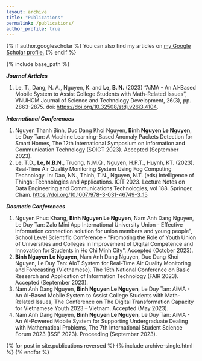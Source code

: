```yaml
---
layout: archive
title: "Publications"
permalink: /publications/
author_profile: true
---
```


{% if author.googlescholar %}
  You can also find my articles on <u><a href="{{[author.googlescholar](https://scholar.google.com/citations?user=xEmA2LIAAAAJ&hl=vi&oi=sra)}}">my Google Scholar profile</a>.</u>
{% endif %}

{% include base_path %}

***Journal Articles***
1. Le, T., Dang, N. A., Nguyen, K. and **Le, B. N.** (2023) “AiMA - An AI-Based Mobile System to Assist College Students with Math-Related Issues”, VNUHCM Journal of Science and Technology Development, 26(3), pp. 2863-2875. doi: https://doi.org/10.32508/stdj.v26i3.4104.

***International Conferences***
1. Nguyen Thanh Binh, Duc Dang Khoi Nguyen, **Binh Nguyen Le Nguyen**, Le Duy Tan: A Machine Learning-Based Anomaly Packets Detection for Smart Homes, The 12th International Symposium on Information and Communication Technology (SOICT 2023). Accepted (September 2023).
2. Le, T.D., **Le, N.B.N.**, Truong, N.M.Q., Nguyen, H.P.T., Huynh, KT. (2023). Real-Time Air Quality Monitoring System Using Fog Computing Technology. In: Dao, NN., Thinh, T.N., Nguyen, N.T. (eds) Intelligence of Things: Technologies and Applications. ICIT 2023. Lecture Notes on Data Engineering and Communications Technologies, vol 188. Springer, Cham. https://doi.org/10.1007/978-3-031-46749-3_15

***Dosmetic Conferences***
1. Nguyen Phuc Khang, **Binh Nguyen Le Nguyen**, Nam Anh Dang Nguyen, Le Duy Tan: Zalo Mini App International University Union - Effective information connection solution for union members and young people", School Level Scientific Conference - "Promoting the Role of Youth Union of Universities and Colleges in Improvement of Digital Competence and Innovation for Students in Ho Chi Minh City". Accepted (October 2023).
2. **Binh Nguyen Le Nguyen**, Nam Anh Dang Nguyen, Duc Dang Khoi Nguyen, Le Duy Tan: AIoT System for Real-Time Air Quality Monitoring and Forecasting (Vietnamese). The 16th National Conference on Basic Research and Application of Information Technology (FAIR 2023). Accepted (September 2023).
3. Nam Anh Dang Nguyen, **Binh Nguyen Le Nguyen**, Le Duy Tan: AiMA - An AI-Based Mobile System to Assist College Students with Math-Related Issues, The Conference on The Digital Transformation Capacity for Vietnamese Youth 2023 – Vietnam. Accepted (May 2023).
4. Nam Anh Dang Nguyen, **Binh Nguyen Le Nguyen**, Le Duy Tan: AiMA - An AI-Powered Mobile System for Supporting Undergraduate Dealing with Mathematical Problems, The 7th International Student Science Forum 2023 (ISSF 2023). Proceeding (September 2023).

{% for post in site.publications reversed %}
  {% include archive-single.html %}
{% endfor %}
